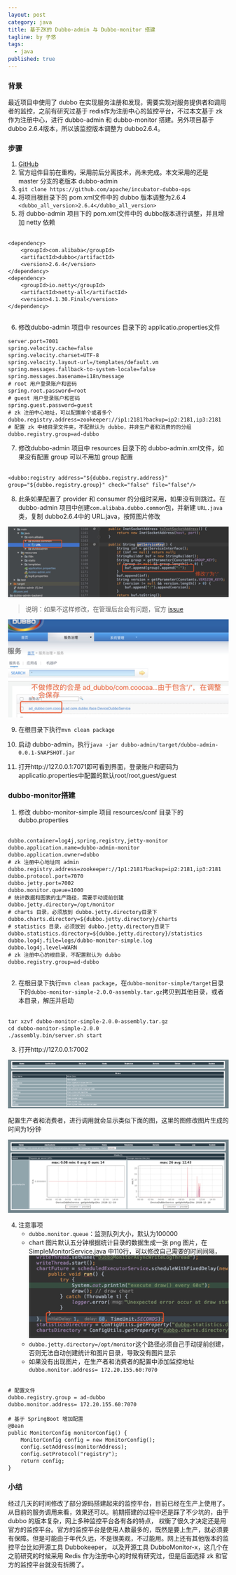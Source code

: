 ```yaml
---
layout: post
category: java
title: 基于ZK的 Dubbo-admin 与 Dubbo-monitor 搭建
tagline: by 子悠
tags: 
  - java
published: true
---
```


### 背景
最近项目中使用了 dubbo 在实现服务注册和发现，需要实现对服务提供者和调用者的监控，之前有研究过基于 redis作为注册中心的监控平台，不过本文基于 zk 作为注册中心，进行 dubbo-admin 和 dubbo-monitor 搭建。另外项目基于 dubbo 2.6.4版本，所以该监控版本调整为 dubbo2.6.4。
 
### 步骤
1. [GitHub](https://github.com/apache/incubator-dubbo-ops/tree/master)
2. 官方组件目前在重构，采用前后分离技术，尚未完成。本文采用的还是 master 分支的老版本 dubbo-admin
3. `git clone https://github.com/apache/incubator-dubbo-ops`
4. 将项目根目录下的 pom.xml文件中的 dubbo 版本调整为2.6.4 `<dubbo_all_version>2.6.4</dubbo_all_version>`
5. 将 dubbo-admin 项目下的 pom.xml文件中的 dubbo版本进行调整，并且增加 netty 依赖

```

<dependency>
    <groupId>com.alibaba</groupId>
    <artifactId>dubbo</artifactId>
    <version>2.6.4</version>
</dependency>
<dependency>
    <groupId>io.netty</groupId>
    <artifactId>netty-all</artifactId>
    <version>4.1.30.Final</version>
</dependency>  


```

6. 修改dubbo-admin 项目中 resources 目录下的 applicatio.properties文件

```
server.port=7001
spring.velocity.cache=false
spring.velocity.charset=UTF-8
spring.velocity.layout-url=/templates/default.vm
spring.messages.fallback-to-system-locale=false
spring.messages.basename=i18n/message
# root 用户登录账户和密码
spring.root.password=root
# guest 用户登录账户和密码
spring.guest.password=guest
# zk 注册中心地址，可以配置单个或者多个
dubbo.registry.address=zookeeper://ip1:2181?backup=ip2:2181,ip3:2181
# 配置 zk 中根目录文件夹，不配默认为 dubbo，并非生产者和消费的的分组
dubbo.registry.group=ad-dubbo

```

7. 修改dubbo-admin 项目中 resources 目录下的 dubbo-admin.xml文件，如果没有配置 group 可以不用加 group 配置

```

<dubbo:registry address="${dubbo.registry.address}" group="${dubbo.registry.group}" check="false" file="false"/>

```

8. 此条如果配置了 provider 和 consumer 的分组时采用，如果没有则跳过。在 dubbo-admin 项目中创建`com.alibaba.dubbo.common`包，并新建 `URL.java`类，复制 dubbo2.6.4中的 URL.java，按照图片修改

![](/assets/images/2019/java/image_ziyou/dubbo1.jpg)

> 说明：如果不这样修改，在管理后台会有问题，官方 [issue](https://github.com/apache/incubator-dubbo-ops/issues/61)

![](/assets/images/2019/java/image_ziyou/dubbo2.jpg)

9. 在根目录下执行`mvn clean package`

10. 启动 dubbo-admin，执行`java -jar dubbo-admin/target/dubbo-admin-0.0.1-SNAPSHOT.jar`

11. 打开http://127.0.0.1:7071即可看到界面，登录账户和密码为 applicatio.properties中配置的默认root/root,guest/guest


### dubbo-monitor搭建
1. 修改 dubbo-monitor-simple 项目 resources/conf 目录下的dubbo.properties

 ```
 
dubbo.container=log4j,spring,registry,jetty-monitor
dubbo.application.name=dubbo-admin-monitor
dubbo.application.owner=dubbo
# zk 注册中心地址同 admin 
dubbo.registry.address=zookeeper://1p1:2181?backup=ip2:2181,ip3:2181
dubbo.protocol.port=7070
dubbo.jetty.port=7002
dubbo.monitor.queue=1000
# 统计数据和图表的生产路径，需要手动提前创建
dubbo.jetty.directory=/opt/monitor
# charts 目录，必须放到 dubbo.jetty.directory目录下
dubbo.charts.directory=${dubbo.jetty.directory}/charts
# statistics 目录，必须放到 dubbo.jetty.directory目录下
dubbo.statistics.directory=${dubbo.jetty.directory}/statistics
dubbo.log4j.file=logs/dubbo-monitor-simple.log
dubbo.log4j.level=WARN
# zk 注册中心的根目录，不配置默认为 dubbo
dubbo.registry.group=ad-dubbo
    
 ```
 
2. 在根目录下执行`mvn clean package`，在`dubbo-monitor-simple/target`目录下的`dubbo-monitor-simple-2.0.0-assembly.tar.gz`拷贝到其他目录，或者本目录，解压并启动

```

tar xzvf dubbo-monitor-simple-2.0.0-assembly.tar.gz 
cd dubbo-monitor-simple-2.0.0
./assembly.bin/server.sh start

```
3. 打开http://127.0.0.1:7002

![](/assets/images/2019/java/image_ziyou/dubbo3.jpg)

配置生产者和消费者，进行调用就会显示类似下面的图，这里的图修改图片生成的时间为1分钟

![](/assets/images/2019/java/image_ziyou/dubbo4.jpg)

4. 注意事项
    - `dubbo.monitor.queue`：监测队列大小，默认为100000
    - chart 图片默认五分钟根据统计目录的数据生成一张 png 图片，在SimpleMonitorService.java 中110行，可以修改自己需要的时间间隔，
    ![](/assets/images/2019/java/image_ziyou/dubbo5.jpg)
    - `dubbo.jetty.directory=/opt/monitor`这个路径必须自己手动提前创建，否则无法自动创建统计和图片目录，导致没有图片显示
    - 如果没有出现图片，在生产者和消费者的配置中添加监控地址`dubbo.monitor.address= 172.20.155.60:7070`
    
```

# 配置文件
dubbo.registry.group = ad-dubbo
dubbo.monitor.address= 172.20.155.60:7070

# 基于 SpringBoot 增加配置
@Bean
public MonitorConfig monitorConfig() {
    MonitorConfig config = new MonitorConfig();
    config.setAddress(monitorAddress);
    config.setProtocol("registry");
    return config;
}

```

### 小结
经过几天的时间修改了部分源码搭建起来的监控平台，目前已经在生产上使用了。从目前的服务调用来看，效果还可以。前期搭建的过程中还是踩了不少坑的，由于 dubbo 的版本复杂，网上多种监控平台各有各的特点，
权衡了很久才决定还是用官方的监控平台。官方的监控平台是使用人数最多的，既然是要上生产，就必须要有保障。但是可能由于年代久远，不是很美观，不过能用。网上还有其他版本的监控平台比如开源工具 Dubbokeeper，
以及开源工具 DubboMonitor-x，这几个在之前研究的时候采用 Redis 作为注册中心的时候有研究过，但是后面选择 zk 和官方的监控平台就没有折腾了。

